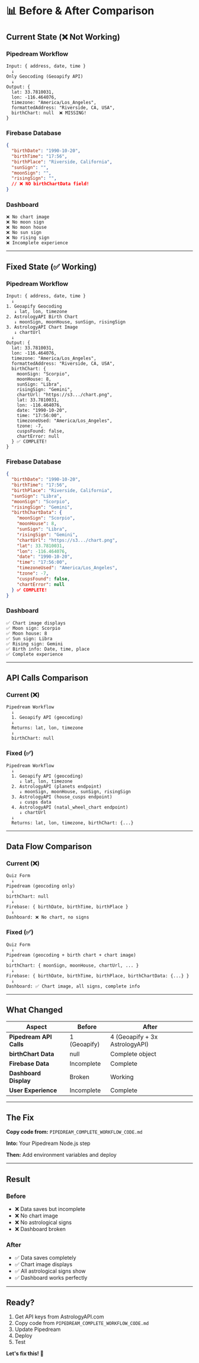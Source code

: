 # 📊 Before & After Comparison

## Current State (❌ Not Working)

### Pipedream Workflow
```
Input: { address, date, time }
  ↓
Only Geocoding (Geoapify API)
  ↓
Output: {
  lat: 33.7810031,
  lon: -116.464076,
  timezone: "America/Los_Angeles",
  formattedAddress: "Riverside, CA, USA",
  birthChart: null  ❌ MISSING!
}
```

### Firebase Database
```json
{
  "birthDate": "1990-10-20",
  "birthTime": "17:56",
  "birthPlace": "Riverside, California",
  "sunSign": "",
  "moonSign": "",
  "risingSign": "",
  // ❌ NO birthChartData field!
}
```

### Dashboard
```
❌ No chart image
❌ No moon sign
❌ No moon house
❌ No sun sign
❌ No rising sign
❌ Incomplete experience
```

---

## Fixed State (✅ Working)

### Pipedream Workflow
```
Input: { address, date, time }
  ↓
1. Geoapify Geocoding
   ↓ lat, lon, timezone
2. AstrologyAPI Birth Chart
   ↓ moonSign, moonHouse, sunSign, risingSign
3. AstrologyAPI Chart Image
   ↓ chartUrl
  ↓
Output: {
  lat: 33.7810031,
  lon: -116.464076,
  timezone: "America/Los_Angeles",
  formattedAddress: "Riverside, CA, USA",
  birthChart: {
    moonSign: "Scorpio",
    moonHouse: 8,
    sunSign: "Libra",
    risingSign: "Gemini",
    chartUrl: "https://s3.../chart.png",
    lat: 33.7810031,
    lon: -116.464076,
    date: "1990-10-20",
    time: "17:56:00",
    timezoneUsed: "America/Los_Angeles",
    tzone: -7,
    cuspsFound: false,
    chartError: null
  } ✅ COMPLETE!
}
```

### Firebase Database
```json
{
  "birthDate": "1990-10-20",
  "birthTime": "17:56",
  "birthPlace": "Riverside, California",
  "sunSign": "Libra",
  "moonSign": "Scorpio",
  "risingSign": "Gemini",
  "birthChartData": {
    "moonSign": "Scorpio",
    "moonHouse": 8,
    "sunSign": "Libra",
    "risingSign": "Gemini",
    "chartUrl": "https://s3.../chart.png",
    "lat": 33.7810031,
    "lon": -116.464076,
    "date": "1990-10-20",
    "time": "17:56:00",
    "timezoneUsed": "America/Los_Angeles",
    "tzone": -7,
    "cuspsFound": false,
    "chartError": null
  } ✅ COMPLETE!
}
```

### Dashboard
```
✅ Chart image displays
✅ Moon sign: Scorpio
✅ Moon house: 8
✅ Sun sign: Libra
✅ Rising sign: Gemini
✅ Birth info: Date, time, place
✅ Complete experience
```

---

## API Calls Comparison

### Current (❌)
```
Pipedream Workflow
  ↓
  1. Geoapify API (geocoding)
  ↓
  Returns: lat, lon, timezone
  ↓
  birthChart: null
```

### Fixed (✅)
```
Pipedream Workflow
  ↓
  1. Geoapify API (geocoding)
     ↓ lat, lon, timezone
  2. AstrologyAPI (planets endpoint)
     ↓ moonSign, moonHouse, sunSign, risingSign
  3. AstrologyAPI (house_cusps endpoint)
     ↓ cusps data
  4. AstrologyAPI (natal_wheel_chart endpoint)
     ↓ chartUrl
  ↓
  Returns: lat, lon, timezone, birthChart: {...}
```

---

## Data Flow Comparison

### Current (❌)
```
Quiz Form
  ↓
Pipedream (geocoding only)
  ↓
birthChart: null
  ↓
Firebase: { birthDate, birthTime, birthPlace }
  ↓
Dashboard: ❌ No chart, no signs
```

### Fixed (✅)
```
Quiz Form
  ↓
Pipedream (geocoding + birth chart + chart image)
  ↓
birthChart: { moonSign, moonHouse, chartUrl, ... }
  ↓
Firebase: { birthDate, birthTime, birthPlace, birthChartData: {...} }
  ↓
Dashboard: ✅ Chart image, all signs, complete info
```

---

## What Changed

| Aspect | Before | After |
|--------|--------|-------|
| **Pipedream API Calls** | 1 (Geoapify) | 4 (Geoapify + 3x AstrologyAPI) |
| **birthChart Data** | null | Complete object |
| **Firebase Data** | Incomplete | Complete |
| **Dashboard Display** | Broken | Working |
| **User Experience** | Incomplete | Complete |

---

## The Fix

**Copy code from:** `PIPEDREAM_COMPLETE_WORKFLOW_CODE.md`

**Into:** Your Pipedream Node.js step

**Then:** Add environment variables and deploy

---

## Result

### Before
- ❌ Data saves but incomplete
- ❌ No chart image
- ❌ No astrological signs
- ❌ Dashboard broken

### After
- ✅ Data saves completely
- ✅ Chart image displays
- ✅ All astrological signs show
- ✅ Dashboard works perfectly

---

## Ready?

1. Get API keys from AstrologyAPI.com
2. Copy code from `PIPEDREAM_COMPLETE_WORKFLOW_CODE.md`
3. Update Pipedream
4. Deploy
5. Test

**Let's fix this! 🚀**

